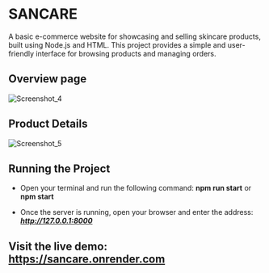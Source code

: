 # SANCARE
A basic e-commerce website for showcasing and selling skincare products, built using Node.js and HTML. This project provides a simple and user-friendly interface for browsing products and managing orders.

## Overview page

![Screenshot_4](https://github.com/user-attachments/assets/c1c24901-c156-40c9-965f-8c9c42b49257)


## Product Details

![Screenshot_5](https://github.com/user-attachments/assets/27379604-febc-48b7-af3d-9b46c0a8c082)


## Running the Project
- Open your terminal and run the following command:
**npm run start** or
**npm start**

+ Once the server is running, open your browser and enter the address:
**_http://127.0.0.1:8000_**

## Visit the live demo: https://sancare.onrender.com
